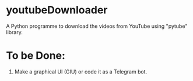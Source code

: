# youtubeDownloader
A Python programme to download the videos from YouTube using "pytube" library.

# To be Done:
1) Make a graphical UI (GIU) or code it as a Telegram bot.
